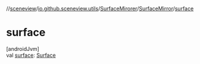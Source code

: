 //[sceneview](../../../../index.md)/[io.github.sceneview.utils](../../index.md)/[SurfaceMirorer](../index.md)/[SurfaceMirror](index.md)/[surface](surface.md)

# surface

[androidJvm]\
val [surface](surface.md): [Surface](https://developer.android.com/reference/kotlin/android/view/Surface.html)
